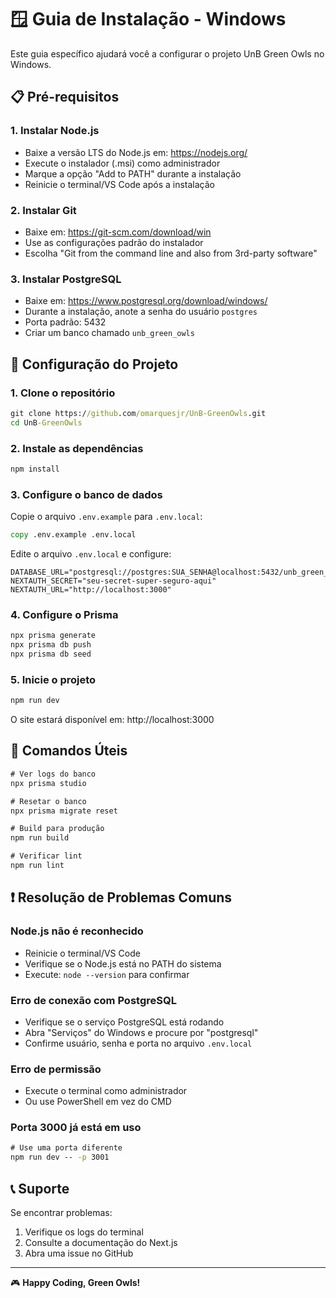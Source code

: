 # 🪟 Guia de Instalação - Windows

Este guia específico ajudará você a configurar o projeto UnB Green Owls no Windows.

## 📋 Pré-requisitos

### 1. Instalar Node.js
- Baixe a versão LTS do Node.js em: https://nodejs.org/
- Execute o instalador (.msi) como administrador
- Marque a opção "Add to PATH" durante a instalação
- Reinicie o terminal/VS Code após a instalação

### 2. Instalar Git
- Baixe em: https://git-scm.com/download/win
- Use as configurações padrão do instalador
- Escolha "Git from the command line and also from 3rd-party software"

### 3. Instalar PostgreSQL
- Baixe em: https://www.postgresql.org/download/windows/
- Durante a instalação, anote a senha do usuário `postgres`
- Porta padrão: 5432
- Criar um banco chamado `unb_green_owls`

## 🚀 Configuração do Projeto

### 1. Clone o repositório
```cmd
git clone https://github.com/omarquesjr/UnB-GreenOwls.git
cd UnB-GreenOwls
```

### 2. Instale as dependências
```cmd
npm install
```

### 3. Configure o banco de dados

Copie o arquivo `.env.example` para `.env.local`:
```cmd
copy .env.example .env.local
```

Edite o arquivo `.env.local` e configure:
```env
DATABASE_URL="postgresql://postgres:SUA_SENHA@localhost:5432/unb_green_owls"
NEXTAUTH_SECRET="seu-secret-super-seguro-aqui"
NEXTAUTH_URL="http://localhost:3000"
```

### 4. Configure o Prisma
```cmd
npx prisma generate
npx prisma db push
npx prisma db seed
```

### 5. Inicie o projeto
```cmd
npm run dev
```

O site estará disponível em: http://localhost:3000

## 🔧 Comandos Úteis

```cmd
# Ver logs do banco
npx prisma studio

# Resetar o banco
npx prisma migrate reset

# Build para produção
npm run build

# Verificar lint
npm run lint
```

## ❗ Resolução de Problemas Comuns

### Node.js não é reconhecido
- Reinicie o terminal/VS Code
- Verifique se o Node.js está no PATH do sistema
- Execute: `node --version` para confirmar

### Erro de conexão com PostgreSQL
- Verifique se o serviço PostgreSQL está rodando
- Abra "Serviços" do Windows e procure por "postgresql"
- Confirme usuário, senha e porta no arquivo `.env.local`

### Erro de permissão
- Execute o terminal como administrador
- Ou use PowerShell em vez do CMD

### Porta 3000 já está em uso
```cmd
# Use uma porta diferente
npm run dev -- -p 3001
```

## 📞 Suporte

Se encontrar problemas:
1. Verifique os logs do terminal
2. Consulte a documentação do Next.js
3. Abra uma issue no GitHub

---

🎮 **Happy Coding, Green Owls!**
